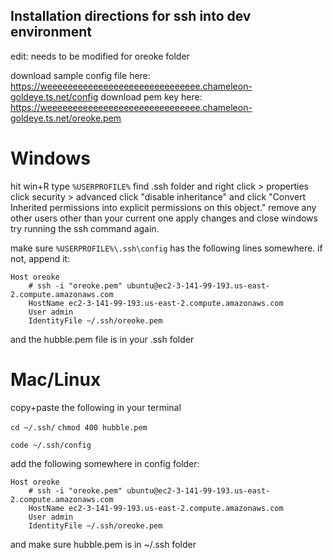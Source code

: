 ## Installation directions for ssh into dev environment
edit: needs to be modified for oreoke folder

download sample config file here:
https://weeeeeeeeeeeeeeeeeeeeeeeeeeeeee.chameleon-goldeye.ts.net/config
download pem key here:
https://weeeeeeeeeeeeeeeeeeeeeeeeeeeeee.chameleon-goldeye.ts.net/oreoke.pem

# Windows
hit win+R
type `%USERPROFILE%`
find .ssh folder and right click > properties
click security > advanced
click "disable inheritance" and click "Convert Inherited permissions into explicit permissions on this object."
remove any other users other than your current one
apply changes and close windows
try running the ssh command again.

make sure `%USERPROFILE%\.ssh\config` has the following lines somewhere. if not, append it:
```
Host oreoke
    # ssh -i "oreoke.pem" ubuntu@ec2-3-141-99-193.us-east-2.compute.amazonaws.com
    HostName ec2-3-141-99-193.us-east-2.compute.amazonaws.com
    User admin
    IdentityFile ~/.ssh/oreoke.pem
```
and the hubble.pem file is in your .ssh folder


# Mac/Linux
copy+paste the following in your terminal

`cd ~/.ssh/`
`chmod 400 hubble.pem`

`code ~/.ssh/config`

add the following somewhere in config folder:
```
Host oreoke
    # ssh -i "oreoke.pem" ubuntu@ec2-3-141-99-193.us-east-2.compute.amazonaws.com
    HostName ec2-3-141-99-193.us-east-2.compute.amazonaws.com
    User admin
    IdentityFile ~/.ssh/oreoke.pem
```
and make sure hubble.pem is in ~/.ssh folder
